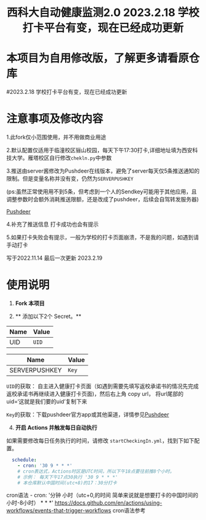 <div align="center">
<h1 align="center">
西科大自动健康监测2.0
2023.2.18 学校打卡平台有变，现在已经成功更新
 </h1>

</div>

# 本项目为自用修改版，了解更多请看原仓库



#2023.2.18 学校打卡平台有变，现在已经成功更新

# 注意事项及修改内容

1.此fork仅小范围使用，并不用做商业用途

2.默认配置仅适用于临潼校区骊山校园，每天下午17:30打卡,详细地址填为西安科技大学。雁塔校区自行修改`chekln.py`中参数

3.推送由server酱修改为Pushdeer在线版本，避免了server每天仅5条推送通知的限制。但是变量名称并没有变，仍然为`SERVERPUSHKEY`

(ps:虽然正常使用用不到5条，但考虑到一个人的Sendkey可能用于其他应用，且调整参数时会额外消耗推送限额，还是改成了pushdeer，后续会自驾转发服务器)

[Pushdeer](https://github.com/easychen/pushdeer)

4.补充了推送信息 打卡成功也会有提示

5.如果打卡失败会有提示，一般为学校的打卡页面崩溃，不是我的问题，如遇到请手动打卡

写于2022.11.14
最后一次更新 2023.2.19

# 使用说明

1. **Fork 本项目**
  
2. ** 添加以下2个 Secret。**
  

| Name | Value |
| --- | --- |
| UID | ``UID`` |

| Name | Value |
| --- | --- |
| SERVERPUSHKEY | ``Key`` |

``UID``的获取： 自主进入健康打卡页面（如遇到需要先填写返校承诺书的情况先完成返校承诺书再继续进入健康打卡页面)，然后右上角
copy url， 将url尾部的uid=‘这就是我们要的uid’复制下来

``Key``的获取：下载pushdeer官方app或其他渠道，详情参见[Pushdeer](https://github.com/easychen/pushdeer)

4. **开启 Actions 并触发每日自动执行**

如果需要修改每日任务执行的时间，请修改 `startCheckingIn.yml`，找到下如下配置。

```yml
  schedule:
    - cron: '30 9 * * *'
    # cron表达式，Actions时区是UTC时间，所以下午18点要往前推8个小时。
    # 示例： 每天下午17点30执行 '30 9 * * *'
    # 本仓库默认中国时间(utc+8)的17：30分打卡
```

cron语法 - cron: '分钟 小时（utc+0,的时间 简单来说就是想要打卡的中国时间的小时-8小时） * * *'
https://docs.github.com/en/actions/using-workflows/events-that-trigger-workflows cron语法参考
